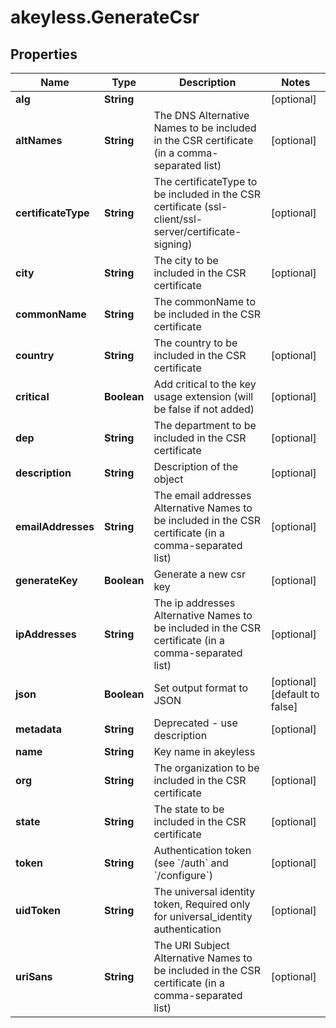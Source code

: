# akeyless.GenerateCsr

## Properties

Name | Type | Description | Notes
------------ | ------------- | ------------- | -------------
**alg** | **String** |  | [optional] 
**altNames** | **String** | The DNS Alternative Names to be included in the CSR certificate (in a comma-separated list) | [optional] 
**certificateType** | **String** | The certificateType to be included in the CSR certificate (ssl-client/ssl-server/certificate-signing) | [optional] 
**city** | **String** | The city to be included in the CSR certificate | [optional] 
**commonName** | **String** | The commonName to be included in the CSR certificate | 
**country** | **String** | The country to be included in the CSR certificate | [optional] 
**critical** | **Boolean** | Add critical to the key usage extension (will be false if not added) | [optional] 
**dep** | **String** | The department to be included in the CSR certificate | [optional] 
**description** | **String** | Description of the object | [optional] 
**emailAddresses** | **String** | The email addresses Alternative Names to be included in the CSR certificate (in a comma-separated list) | [optional] 
**generateKey** | **Boolean** | Generate a new csr key | [optional] 
**ipAddresses** | **String** | The ip addresses Alternative Names to be included in the CSR certificate (in a comma-separated list) | [optional] 
**json** | **Boolean** | Set output format to JSON | [optional] [default to false]
**metadata** | **String** | Deprecated - use description | [optional] 
**name** | **String** | Key name in akeyless | 
**org** | **String** | The organization to be included in the CSR certificate | [optional] 
**state** | **String** | The state to be included in the CSR certificate | [optional] 
**token** | **String** | Authentication token (see &#x60;/auth&#x60; and &#x60;/configure&#x60;) | [optional] 
**uidToken** | **String** | The universal identity token, Required only for universal_identity authentication | [optional] 
**uriSans** | **String** | The URI Subject Alternative Names to be included in the CSR certificate (in a comma-separated list) | [optional] 


